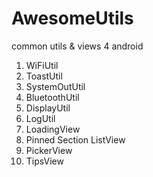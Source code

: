 # AwesomeUtils

common utils & views 4 android


1. WiFiUtil
2. ToastUtil
3. SystemOutUtil
4. BluetoothUtil
5. DisplayUtil
6. LogUtil
7. LoadingView
8. Pinned Section ListView
9. PickerView
10. TipsView
